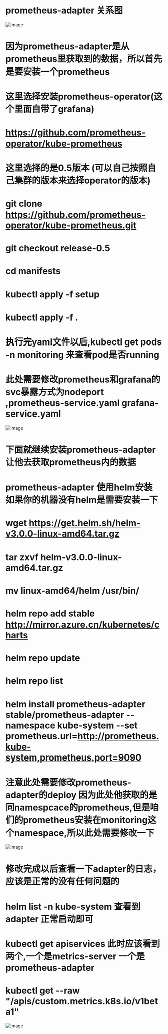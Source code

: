 # prometheus-adapter 关系图
![image](https://user-images.githubusercontent.com/39818267/122394690-d92d1d80-cfa8-11eb-8eb4-a11d32e70d00.png)

# 因为prometheus-adapter是从prometheus里获取到的数据，所以首先是要安装一个prometheus
# 这里选择安装prometheus-operator(这个里面自带了grafana)
# https://github.com/prometheus-operator/kube-prometheus
# 这里选择的是0.5版本 (可以自己按照自己集群的版本来选择operator的版本)
# git clone https://github.com/prometheus-operator/kube-prometheus.git
# git checkout release-0.5
# cd manifests 
# kubectl apply -f setup
# kubectl apply -f .
# 执行完yaml文件以后,kubectl get pods -n monitoring 来查看pod是否running
# 此处需要修改prometheus和grafana的 svc暴露方式为nodeport ,prometheus-service.yaml grafana-service.yaml
![image](https://user-images.githubusercontent.com/39818267/123056718-c186e680-d439-11eb-9296-c5d9b8dbfcae.png)
# 下面就继续安装prometheus-adapter 让他去获取prometheus内的数据
# prometheus-adapter 使用helm安装 如果你的机器没有helm是需要安装一下
# wget https://get.helm.sh/helm-v3.0.0-linux-amd64.tar.gz
# tar zxvf helm-v3.0.0-linux-amd64.tar.gz 
# mv linux-amd64/helm /usr/bin/
# helm repo add stable http://mirror.azure.cn/kubernetes/charts
# helm repo update
# helm repo list
# helm install prometheus-adapter stable/prometheus-adapter --namespace kube-system --set prometheus.url=http://prometheus.kube-system,prometheus.port=9090
# 注意此处需要修改prometheus-adapter的deploy 因为此处他获取的是同namespcace的prometheus,但是咱们的prometheus安装在monitoring这个namespace,所以此处需要修改一下
![image](https://user-images.githubusercontent.com/39818267/123087865-9f03c600-d457-11eb-9ff3-4b5d727f9ec3.png)

# 修改完成以后查看一下adapter的日志，应该是正常的没有任何问题的
# helm list -n kube-system 查看到adapter 正常启动即可
# kubectl get apiservices   此时应该看到两个,一个是metrics-server 一个是prometheus-adapter
# kubectl get --raw "/apis/custom.metrics.k8s.io/v1beta1"
![image](https://user-images.githubusercontent.com/39818267/123087913-ae830f00-d457-11eb-9378-5f1339e5d152.png)


